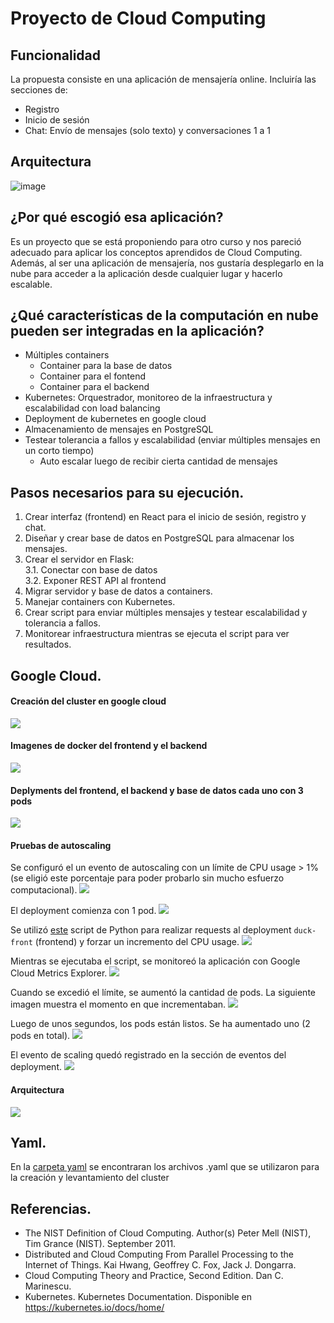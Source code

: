 # Proyecto de Cloud Computing
## Funcionalidad

La propuesta consiste en una aplicación de mensajería online. Incluiría las secciones de:
* Registro
* Inicio de sesión
* Chat: Envío de mensajes (solo texto) y conversaciones 1 a 1

## Arquitectura
![image](https://user-images.githubusercontent.com/33611986/123567576-1901bb00-d788-11eb-8880-49774106d708.png)

## ¿Por qué  escogió  esa  aplicación?
Es un proyecto que se está proponiendo para otro curso y nos pareció adecuado para aplicar los conceptos aprendidos de Cloud Computing. Además, al ser una aplicación de mensajería, nos gustaría desplegarlo en la nube para acceder a la aplicación desde cualquier lugar y hacerlo escalable.
## ¿Qué  características  de  la  computación  en  nube pueden ser integradas en la aplicación?
* Múltiples containers
  * Container para la base de datos
  * Container para el fontend
  * Container para el backend
* Kubernetes: Orquestrador, monitoreo de la infraestructura y escalabilidad con load balancing
* Deployment de kubernetes en google cloud
* Almacenamiento de mensajes en PostgreSQL
* Testear tolerancia a fallos y escalabilidad (enviar múltiples mensajes en un corto tiempo)
  * Auto escalar luego de recibir cierta cantidad de mensajes

## Pasos necesarios para su ejecución.
1. Crear interfaz (frontend) en React para el inicio de sesión, registro y chat.
2. Diseñar y crear base de datos en PostgreSQL para almacenar los mensajes.
3. Crear el servidor en Flask:<br/>
    3.1. Conectar con base de datos<br/>
    3.2. Exponer REST API al frontend<br/>
4. Migrar servidor y base de datos a containers.
5. Manejar containers con Kubernetes.
6. Crear script para enviar múltiples mensajes y testear escalabilidad y tolerancia a fallos.
7. Monitorear infraestructura mientras se ejecuta el script para ver resultados.

## Google Cloud.
#### Creación del cluster en google cloud
![](images/cluster.png)

#### Imagenes de docker del frontend y el backend
![](images/images.png)

#### Deplyments del frontend, el backend y base de datos cada uno con 3 pods
![](images/deployment.png)

#### Pruebas de autoscaling
Se configuró el un evento de autoscaling con un límite de CPU usage > 1% (se eligió este porcentaje para poder probarlo sin mucho esfuerzo computacional).
![](images/autoscaling-setup.png)

El deployment comienza con 1 pod.
![](images/autoscaling/onepod.png)

Se utilizó [este](https://github.com/mildsunrise/curl-benchmark) script de Python para realizar requests al deployment `duck-front` (frontend) y forzar un incremento del CPU usage.
![](images/autoscaling/script.png)

Mientras se ejecutaba el script, se monitoreó la aplicación con Google Cloud Metrics Explorer.
![](images/autoscaling/metrics.png)

Cuando se excedió el límite, se aumentó la cantidad de pods. La siguiente imagen muestra el momento en que incrementaban.
![](images/autoscaling/inprogress.png)

Luego de unos segundos, los pods están listos. Se ha aumentado uno (2 pods en total).
![](images/autoscaling/completed.png)

El evento de scaling quedó registrado en la sección de eventos del deployment.
![](images/autoscaling/event.png)

#### Arquitectura
![](images/Arqui.png)

## Yaml.
En la [carpeta yaml](/yaml) se encontraran los archivos .yaml que se utilizaron para la creación y levantamiento del cluster

## Referencias.
* The  NIST  Definition  of  Cloud  Computing.  Author(s)  Peter  Mell  (NIST),  Tim Grance (NIST). September 2011.
* Distributed  and  Cloud  Computing  From  Parallel  Processing  to  the  Internet  of Things. Kai Hwang, Geoffrey C. Fox,  Jack J. Dongarra.
* Cloud Computing Theory and Practice, Second Edition. Dan C. Marinescu.
* Kubernetes. Kubernetes Documentation. Disponible en https://kubernetes.io/docs/home/

